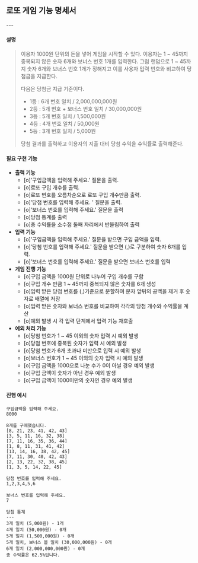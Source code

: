 <h2>로또 게임 기능 명세서</h2>
---

<h4>설명</h4>

> 이용자 1000원 단위의 돈을 넣어 게임을 시작할 수 있다.  이용자는 1 ~ 45까지 중복되지 않은 숫자 6개와 보너스 번호 1개를 입력한다. 그럼 랜덤으로 1 ~ 45까지 숫자 6개와 보너스 번호 1개가 정해지고 이를 사용자 입력 번호와 비교하여 당첨금을 지급한다. 
>
> 다음은 당첨금 지급 기준이다.
>
> - 1등 : 6개 번호 일치 / 2,000,000,000원
> - 2등 : 5개 번호 + 보너스 번호 일치 / 30,000,000원
> - 3등 : 5개 번호 일치 / 1,500,000원
> - 4등 : 4개 번호 일치 / 50,000원
> - 5등 : 3개 번호 일치 / 5,000원
>
> 당첨 결과를 출력하고 이용자의 지출 대비 당첨 수익을 수익률로 출력해준다. 





<h4>필요 구현 기능</h4>

- **출력 기능**
  - [o]'구입금액을 입력해 주세요.'  질문을 출력.
  - [o]로또 구입 개수를 출력.
  - [o]로또 번호를 오름차순으로 로또 구입 개수만큼 출력.
  - [o]'당첨 번호를 입력해 주세요. ' 질문을 출력.
  - [o]'보너스 번호를 입력해 주세요.' 질문을 출력
  - [o]당첨 통계를 출력
  - [o]총 수익률을 소수점 둘째 자리에서 반올림하여 출력
- **입력 기능**
  - [o]'구입금액을 입력해 주세요.'  질문을 받으면 구입 금액을 입력.
  - [o]'당첨 번호를 입력해 주세요.' 질문을 받으면 (,)로 구분하여 숫자 6개를 입력.
  - [o]'보너스 번호를 입력해 주세요.' 질문을 받으면 보너스 번호를 입력
- **게임 진행 기능** 
  - [o]구입 금액을 1000원 단위로 나누어 구입 개수를 구함
  - [o]구입 개수 만큼 1 ~ 45까지 중복되지 않은 숫자를 6개 생성
  - [o]입력 받은 당첨 번호를 (,)기준으로 분할하여  문자 앞뒤의 공백을 제거 후 숫자로 배열에 저장
  - [o]입력 받은 숫자와 보너스 번호를 비교하여 각각의 당첨 개수와 수익률을 계산
  - [o]예외 발생 시 각 입력 단계에서 입력 기능 재호출
- **예외 처리 기능**
  - [o]당첨 번호가 1 ~ 45 이외의 숫자 입력 시 예외 발생
  - [o]당첨 번호에 중복된 숫자가 입력 시 예외 발생
  - [o]당첨 번호가 6개 초과나 미만으로 입력 시 예외 발생
  - [o]보너스 번호가 1 ~ 45 이외의 숫자 입력 시 예외 발생
  - [o]구입 금액을 1000으로 나눈 수가 0이 아닐 경우 예외 발생
  - [o]구입 금액이 숫자가 아닌 경우 예외 발생 
  - [o]구입 금액이 1000미만의 숫자인 경우 예외 발생


<h4>진행 예시</h4>

```
구입금액을 입력해 주세요.
8000

8개를 구매했습니다.
[8, 21, 23, 41, 42, 43]
[3, 5, 11, 16, 32, 38]
[7, 11, 16, 35, 36, 44]
[1, 8, 11, 31, 41, 42]
[13, 14, 16, 38, 42, 45]
[7, 11, 30, 40, 42, 43]
[2, 13, 22, 32, 38, 45]
[1, 3, 5, 14, 22, 45]

당첨 번호를 입력해 주세요.
1,2,3,4,5,6

보너스 번호를 입력해 주세요.
7

당첨 통계
---
3개 일치 (5,000원) - 1개
4개 일치 (50,000원) - 0개
5개 일치 (1,500,000원) - 0개
5개 일치, 보너스 볼 일치 (30,000,000원) - 0개
6개 일치 (2,000,000,000원) - 0개
총 수익률은 62.5%입니다.
```
